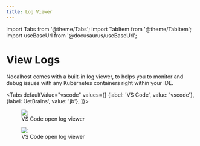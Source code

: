 ```yaml
---
title: Log Viewer
---
```


import Tabs from '@theme/Tabs';
import TabItem from '@theme/TabItem';
import useBaseUrl from '@docusaurus/useBaseUrl';

# View Logs

Nocalhost comes with a built-in log viewer, to helps you to monitor and debug issues with any Kubernetes containers right within your IDE.

<Tabs
  defaultValue="vscode"
  values={[
    {label: 'VS Code', value: 'vscode'},
 {label: 'JetBrains', value: 'jb'},
 ]}>
<TabItem value="vscode">

<figure className="img-frame">
  <img className="gif-img" src={useBaseUrl('/img/plugin/vs-log-viewer.gif')} />
  <figcaption>VS Code open log viewer</figcaption>
</figure>

</TabItem>

<TabItem value="jb">


<figure className="img-frame">
  <img className="gif-img" src={useBaseUrl('/img/plugin/jb-log-viewer.gif')} />
  <figcaption>VS Code open log viewer</figcaption>
</figure>

</TabItem>
</Tabs>